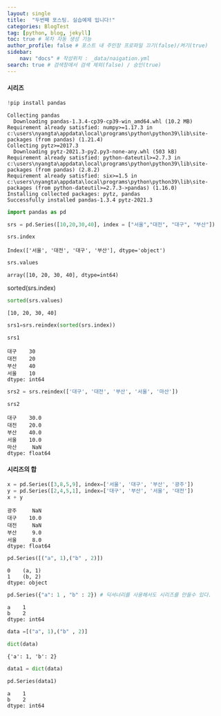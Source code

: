 ```yaml
---
layout: single
title:  "두번째 포스팅. 실습예제 입니다!"
categories: BlogTest
tag: [python, blog, jekyll]
toc: true # 목차 자동 생성 기능
author_profile: false # 포스트 내 주인장 프로파일 끄기(false)/켜기(true)
sidebar:
    nav: "docs" # 작성위치 : _data/naigation.yml
search: true # 검색창에서 검색 제외(false) / 승인(true)
---
```


#### 시리즈


```python
!pip install pandas
```

    Collecting pandas
      Downloading pandas-1.3.4-cp39-cp39-win_amd64.whl (10.2 MB)
    Requirement already satisfied: numpy>=1.17.3 in c:\users\nyangta\appdata\local\programs\python\python39\lib\site-packages (from pandas) (1.21.4)
    Collecting pytz>=2017.3
      Downloading pytz-2021.3-py2.py3-none-any.whl (503 kB)
    Requirement already satisfied: python-dateutil>=2.7.3 in c:\users\nyangta\appdata\local\programs\python\python39\lib\site-packages (from pandas) (2.8.2)
    Requirement already satisfied: six>=1.5 in c:\users\nyangta\appdata\local\programs\python\python39\lib\site-packages (from python-dateutil>=2.7.3->pandas) (1.16.0)
    Installing collected packages: pytz, pandas
    Successfully installed pandas-1.3.4 pytz-2021.3
    


```python
import pandas as pd
```


```python
srs = pd.Series([10,20,30,40], index = ["서울","대전", "대구", "부산"])
```


```python
srs.index
```




    Index(['서울', '대전', '대구', '부산'], dtype='object')




```python
srs.values
```




    array([10, 20, 30, 40], dtype=int64)



sorted(srs.index)


```python
sorted(srs.values)
```




    [10, 20, 30, 40]




```python
srs1=srs.reindex(sorted(srs.index))
```


```python
srs1
```




    대구    30
    대전    20
    부산    40
    서울    10
    dtype: int64




```python
srs2 = srs.reindex(['대구', '대전', '부산', '서울', '마산'])
```


```python
srs2
```




    대구    30.0
    대전    20.0
    부산    40.0
    서울    10.0
    마산     NaN
    dtype: float64



#### 시리즈의 합


```python
x = pd.Series([3,8,5,9], index=['서울', '대구', '부산', '광주'])
y = pd.Series([2,4,5,1], index=['대구', '부산', '서울', '대전'])
x + y
```




    광주     NaN
    대구    10.0
    대전     NaN
    부산     9.0
    서울     8.0
    dtype: float64




```python
pd.Series([("a", 1),("b" , 2)])
```




    0    (a, 1)
    1    (b, 2)
    dtype: object




```python
pd.Series({"a": 1 , "b" : 2}) # 딕셔너리를 사용해서도 시리즈를 만들수 있다.
```




    a    1
    b    2
    dtype: int64




```python
data =[("a", 1),("b" , 2)]
```


```python
dict(data)
```




    {'a': 1, 'b': 2}




```python
data1 = dict(data)
```


```python
pd.Series(data1)
```




    a    1
    b    2
    dtype: int64




```python

```
